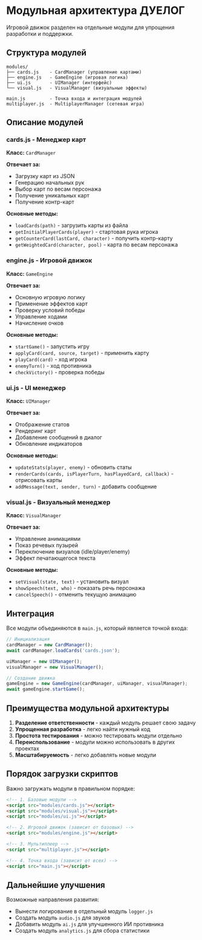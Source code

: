 # Модульная архитектура ДУЕЛОГ

Игровой движок разделен на отдельные модули для упрощения разработки и поддержки.

## Структура модулей

```
modules/
├── cards.js    - CardManager (управление картами)
├── engine.js   - GameEngine (игровая логика)
├── ui.js       - UIManager (интерфейс)
└── visual.js   - VisualManager (визуальные эффекты)

main.js         - Точка входа и интеграция модулей
multiplayer.js  - MultiplayerManager (сетевая игра)
```

## Описание модулей

### cards.js - Менеджер карт
**Класс:** `CardManager`

**Отвечает за:**
- Загрузку карт из JSON
- Генерацию начальных рук
- Выбор карт по весам персонажа
- Получение уникальных карт
- Получение контр-карт

**Основные методы:**
- `loadCards(path)` - загрузить карты из файла
- `getInitialPlayerCards(player)` - стартовая рука игрока
- `getCounterCard(lastCard, character)` - получить контр-карту
- `getWeightedCard(character, pool)` - карта по весам персонажа

### engine.js - Игровой движок
**Класс:** `GameEngine`

**Отвечает за:**
- Основную игровую логику
- Применение эффектов карт
- Проверку условий победы
- Управление ходами
- Начисление очков

**Основные методы:**
- `startGame()` - запустить игру
- `applyCard(card, source, target)` - применить карту
- `playCard(card)` - ход игрока
- `enemyTurn()` - ход противника
- `checkVictory()` - проверка победы

### ui.js - UI менеджер
**Класс:** `UIManager`

**Отвечает за:**
- Отображение статов
- Рендеринг карт
- Добавление сообщений в диалог
- Обновление индикаторов

**Основные методы:**
- `updateStats(player, enemy)` - обновить статы
- `renderCards(cards, isPlayerTurn, hasPlayedCard, callback)` - отрисовать карты
- `addMessage(text, sender, turn)` - добавить сообщение

### visual.js - Визуальный менеджер
**Класс:** `VisualManager`

**Отвечает за:**
- Управление анимациями
- Показ речевых пузырей
- Переключение визуалов (idle/player/enemy)
- Эффект печатающегося текста

**Основные методы:**
- `setVisual(state, text)` - установить визуал
- `showSpeech(text, who)` - показать речь персонажа
- `cancelSpeech()` - отменить текущую анимацию

## Интеграция

Все модули объединяются в `main.js`, который является точкой входа:

```javascript
// Инициализация
cardManager = new CardManager();
await cardManager.loadCards('cards.json');

uiManager = new UIManager();
visualManager = new VisualManager();

// Создание движка
gameEngine = new GameEngine(cardManager, uiManager, visualManager);
await gameEngine.startGame();
```

## Преимущества модульной архитектуры

1. **Разделение ответственности** - каждый модуль решает свою задачу
2. **Упрощенная разработка** - легко найти нужный код
3. **Простота тестирования** - можно тестировать модули отдельно
4. **Переиспользование** - модули можно использовать в других проектах
5. **Масштабируемость** - легко добавлять новые модули

## Порядок загрузки скриптов

Важно загружать модули в правильном порядке:

```html
<!-- 1. Базовые модули -->
<script src="modules/cards.js"></script>
<script src="modules/visual.js"></script>
<script src="modules/ui.js"></script>

<!-- 2. Игровой движок (зависит от базовых) -->
<script src="modules/engine.js"></script>

<!-- 3. Мультиплеер -->
<script src="multiplayer.js"></script>

<!-- 4. Точка входа (зависит от всех) -->
<script src="main.js"></script>
```

## Дальнейшие улучшения

Возможные направления развития:

- Вынести логирование в отдельный модуль `logger.js`
- Создать модуль `audio.js` для звуков
- Добавить модуль `ai.js` для улучшенного ИИ противника
- Создать модуль `analytics.js` для сбора статистики
